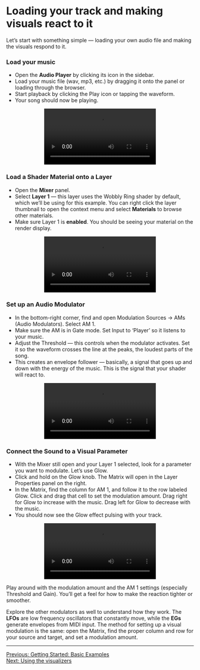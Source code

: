 # Loading your track and making visuals react to it

Let’s start with something simple — loading your own audio file and making the visuals respond to it.

### Load your music
- Open the **Audio Player** by clicking its icon in the sidebar.
- Load your music file (wav, mp3, etc.) by dragging it onto the panel or loading through the browser.
- Start playback by clicking the Play icon or tapping the waveform. 
- Your song should now be playing.

<div style="text-align: center;">
<figure style="text-align: center;">
  <video src="https://github.com/imaginando/imaginando.github.io/blob/master/vs/vs2/videos/example-load-audio.mp4?raw=true" controls></video>
  <figcaption style="font-size: 0.9em;"></figcaption>
</figure>
</div>

### Load a Shader Material onto a Layer
- Open the **Mixer** panel.
- Select **Layer 1** — this layer uses the Wobbly Ring shader by default, which we’ll be using for this example. You can right click the layer thumbnail to open the context menu and select **Materials** to browse other materials.
- Make sure Layer 1 is **enabled**. You should be seeing your material on the render display.

<div style="text-align: center;">
<figure style="text-align: center;">
  <video src="https://github.com/imaginando/imaginando.github.io/blob/master/vs/vs2/videos/example-1-layer.mp4?raw=true" controls></video>
  <figcaption style="font-size: 0.9em;"></figcaption>
</figure>
</div>

### Set up an Audio Modulator
- In the bottom-right corner, find and open Modulation Sources → AMs (Audio Modulators). Select AM 1. 
- Make sure the AM is in Gate mode. Set Input to ‘Player’ so it listens to your music. 
- Adjust the Threshold — this controls when the modulator activates. Set it so the waveform crosses the line at the peaks, the loudest parts of the song. 
- This creates an envelope follower — basically, a signal that goes up and down with the energy of the music. This is the signal that your shader will react to.

<div style="text-align: center;">
<figure style="text-align: center;">
  <video src="https://github.com/imaginando/imaginando.github.io/blob/master/vs/vs2/videos/example-1-am.mp4?raw=true" controls></video>
  <figcaption style="font-size: 0.9em;"></figcaption>
</figure>
</div>

### Connect the Sound to a Visual Parameter 
- With the Mixer still open and your Layer 1 selected, look for a parameter you want to modulate. Let’s use Glow. 
- Click and hold on the Glow knob. The Matrix will open in the Layer Properties panel on the right.
- In the Matrix, find the column for AM 1, and follow it to the row labeled Glow. Click and drag that cell to set the modulation amount. Drag right for Glow to increase with the music. Drag left for Glow to decrease with the music. 
- You should now see the Glow effect pulsing with your track.

<div style="text-align: center;">
<figure style="text-align: center;">
  <video src="https://github.com/imaginando/imaginando.github.io/blob/master/vs/vs2/videos/example-1-matrix.mp4?raw=true" controls></video>
  <figcaption style="font-size: 0.9em;"></figcaption>
</figure>
</div>

Play around with the modulation amount and the AM 1 settings (especially Threshold and Gain). You’ll get a feel for how to make the reaction tighter or smoother.

Explore the other modulators as well to understand how they work. The **LFOs** are low frequency oscillators that constantly move, while the **EGs** generate envelopes from MIDI input. The method for setting up a visual modulation is the same: open the Matrix, find the proper column and row for your source and target, and set a modulation amount.

***
[Previous: Getting Started: Basic Examples](getting-started)<br>
[Next: Using the visualizers](visualizers)